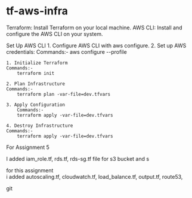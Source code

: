 # tf-aws-infra
Terraform: Install Terraform on your local machine.
AWS CLI: Install and configure the AWS CLI on your system.



Set Up AWS CLI
	1.	Configure AWS CLI with aws configure.
	2.	Set up AWS credentials:
    Commands:-
        aws configure --profile <your-profile-name>

    1. Initialize Terraform
    Commands:-
        terraform init

    2. Plan Infrastructure
    Commands:-
        terraform plan -var-file=dev.tfvars

    3. Apply Configuration
        Commands:-
        terraform apply -var-file=dev.tfvars

    4. Destroy Infrastructure
    Commands:-
        terraform apply -var-file=dev.tfvars


For Assignment 5

I added iam_role.tf, rds.tf, rds-sg.tf file for s3 bucket and s



for this assignment   
i added autoscaling.tf, cloudwatch.tf, load_balance.tf, output.tf, route53,



git 